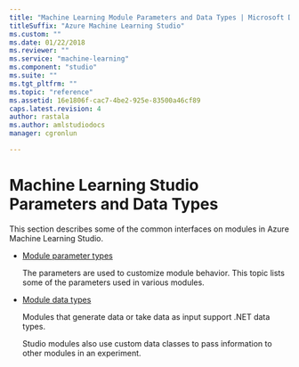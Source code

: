 ```yaml
---
title: "Machine Learning Module Parameters and Data Types | Microsoft Docs"
titleSuffix: "Azure Machine Learning Studio"
ms.custom: ""
ms.date: 01/22/2018
ms.reviewer: ""
ms.service: "machine-learning"
ms.component: "studio"
ms.suite: ""
ms.tgt_pltfrm: ""
ms.topic: "reference"
ms.assetid: 16e1806f-cac7-4be2-925e-83500a46cf89
caps.latest.revision: 4
author: rastala
ms.author: amlstudiodocs
manager: cgronlun

---
```

# Machine Learning Studio Parameters and Data Types

This section describes some of the common interfaces on modules in Azure Machine Learning Studio.  

+ [Module parameter types](machine-learning-module-parameter-types.md)

    The parameters are used to customize module behavior. This topic lists some of the parameters used in various modules.  
  
+ [Module data types](machine-learning-module-data-types.md)

    Modules that generate data or take data as input support .NET data types. 
    
    Studio modules also use custom data classes to pass information to other modules in an experiment.